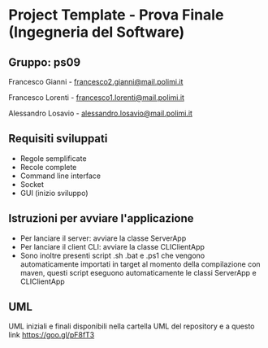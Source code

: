 # Project Template - Prova Finale (Ingegneria del Software)

## Gruppo: ps09
Francesco Gianni - francesco2.gianni@mail.polimi.it

Francesco Lorenti - francesco1.lorenti@mail.polimi.it

Alessandro Losavio - alessandro.losavio@mail.polimi.it

## Requisiti sviluppati

- Regole semplificate
- Recole complete
- Command line interface
- Socket
- GUI (inizio sviluppo)

## Istruzioni per avviare l'applicazione

- Per lanciare il server: avviare la classe ServerApp
- Per lanciare il client CLI: avviare la classe CLIClientApp
- Sono inoltre presenti script .sh .bat e .ps1 che vengono automaticamente importati in target al momento della compilazione con maven, questi script eseguono automaticamente le classi ServerApp e CLIClientApp

## UML

UML iniziali e finali disponibili nella cartella UML del repository e a questo link
https://goo.gl/pF8fT3
